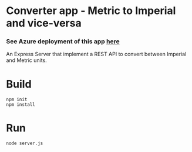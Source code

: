 
# Converter app - Metric to Imperial and vice-versa

### See Azure deployment of this app [here](https://express-metric-imperial-converter.azurewebsites.net)

An Express Server that implement a REST API to convert between Imperial and Metric units.

# Build
```
npm init
npm install
```
# Run
```
node server.js
```
